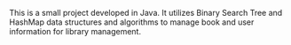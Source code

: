 This is a small project developed in Java.
 It utilizes Binary Search Tree and HashMap data structures and algorithms to manage book and user information for library management.
